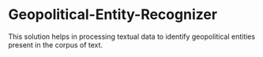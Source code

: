 # Geopolitical-Entity-Recognizer
This solution helps in processing textual data to identify geopolitical entities present in the corpus of text.
